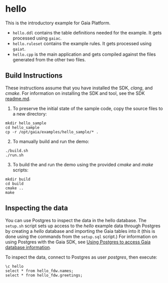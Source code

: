 # hello

This is the introductory example for Gaia Platform.

* `hello.ddl` contains the table definitions needed for the example. It gets processed using `gaiac`.
* `hello.ruleset` contains the example rules. It gets processed using `gaiat`.
* `hello.cpp` is the main application and gets compiled against the files generated from the other two files.

## Build Instructions
These instructions assume that you have installed the SDK, *clang*, and *cmake*.  For information on installing the SDK and tool, see the SDK [readme.md](../../sdk/readme.md).

1. To preserve the initial state of the sample code, copy the source files to a new directory: 

```script
mkdir hello_sample
cd hello_sample
cp -r /opt/gaia/examples/hello_sample/* .
```

2. To manually build and run the demo:

```script
./build.sh
./run.sh
```

3. To build the and run the demo using the provided *cmake* and *make* scripts:

```script
mkdir build
cd build
cmake ..
make
```

## Inspecting the data
You can use Postgres to inspect the data in the hello database. The `setup.sh` script sets up access to the *hello* example data through Postgres by creating a *hello* database and importing the Gaia tables into it (this is done using the commands from the `setup.sql` script.) For information on using Postgres with the Gaia SDK, see [Using Postgres to access Gaia database information](https://gaia-platform.github.io/gaia-platform-docs.io/articles/tools/using-postgress-with-gaia.html).

To inspect the data, connect to Postgres as user *postgres*, then execute:

```
\c hello
select * from hello_fdw.names;
select * from hello_fdw.greetings;
```

